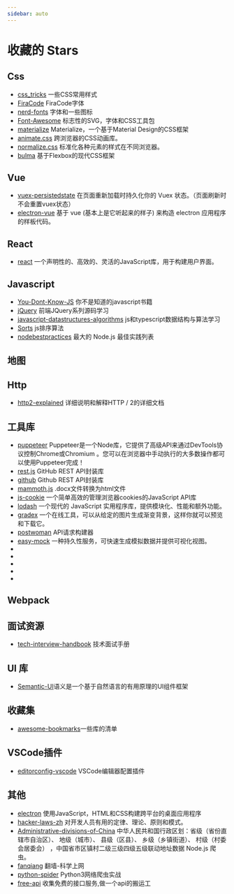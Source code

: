 ```yaml
---
sidebar: auto
---
```


# 收藏的 Stars

## Css
- [css_tricks](https://github.com/QiShaoXuan/css_tricks) 一些CSS常用样式
- [FiraCode](https://github.com/tonsky/FiraCode) FiraCode字体
- [nerd-fonts](https://github.com/ryanoasis/nerd-fonts) 字体和一些图标
- [Font-Awesome](https://github.com/FortAwesome/Font-Awesome) 标志性的SVG，字体和CSS工具包
- [materialize](https://github.com/Dogfalo/materialize) Materialize，一个基于Material Design的CSS框架
- [animate.css](https://github.com/daneden/animate.css) 跨浏览器的CSS动画库。
- [normalize.css](https://github.com/necolas/normalize.css) 标准化各种元素的样式在不同浏览器。
- [bulma](https://github.com/jgthms/bulma) 基于Flexbox的现代CSS框架


## Vue
- [vuex-persistedstate](https://github.com/octokit/rest.js) 在页面重新加载时持久化你的 Vuex 状态。（页面刷新时不会重置vuex状态）
- [electron-vue](https://github.com/SimulatedGREG/electron-vue) 基于 vue (基本上是它听起来的样子) 来构造 electron 应用程序的样板代码。


## React
- [react](https://github.com/facebook/react) 一个声明性的、高效的、灵活的JavaScript库，用于构建用户界面。


## Javascript
- [You-Dont-Know-JS](https://github.com/getify/You-Dont-Know-JS) 你不是知道的javascript书籍
- [jQuery](https://github.com/JsAaron/jQuery) 前端JQuery系列源码学习
- [javascript-datastructures-algorithms](https://github.com/loiane/javascript-datastructures-algorithms) js和typescript数据结构与算法学习
- [Sorts](https://github.com/damonare/Sorts) js排序算法
- [nodebestpractices](https://github.com/goldbergyoni/nodebestpractices) 最大的 Node.js 最佳实践列表


## 地图


## Http
- [http2-explained](https://github.com/bagder/http2-explained) 详细说明和解释HTTP / 2的详细文档


## 工具库
- [puppeteer](https://github.com/puppeteer/puppeteer) Puppeteer是一个Node库，它提供了高级API来通过DevTools协议控制Chrome或Chromium 。您可以在浏览器中手动执行的大多数操作都可以使用Puppeteer完成！
- [rest.js](https://github.com/octokit/rest.js) GitHub REST API封装库
- [github](https://github.com/github-tools/github) Github REST API封装库
- [mammoth.js](https://github.com/mwilliamson/mammoth.js) .docx文件转换为html文件
- [js-cookie](https://github.com/github-tools/github) 一个简单高效的管理浏览器cookies的JavaScript API库
- [lodash](https://github.com/lodash/lodash) 一个现代的 JavaScript 实用程序库，提供模块化、性能和额外功能。
- [gradex](https://github.com/jwenjian/gradex) 一个在线工具，可以从给定的图片生成渐变背景，这样你就可以预览和下载它。
- [postwoman](https://github.com/liyasthomas/postwoman) API请求构建器
- [easy-mock](https://github.com/easy-mock/easy-mock) 一种持久性服务，可快速生成模拟数据并提供可视化视图。
- []()
- []()
- []()
- []()
- []()

## Webpack
## 面试资源
- [tech-interview-handbook](https://github.com/yangshun/tech-interview-handbook)
技术面试手册


## UI 库
- [Semantic-UI](https://github.com/Semantic-Org/Semantic-UI)语义是一个基于自然语言的有用原理的UI组件框架
## 收藏集
- [awesome-bookmarks](https://github.com/PanJiaChen/awesome-bookmarks)一些库的清单
## VSCode插件
- [editorconfig-vscode](https://github.com/editorconfig/editorconfig-vscode) VSCode编辑器配置插件

## 其他
- [electron](https://github.com/electron/electron) 使用JavaScript，HTML和CSS构建跨平台的桌面应用程序
- [hacker-laws-zh](https://github.com/nusr/hacker-laws-zh) 对开发人员有用的定律、理论、原则和模式。
- [Administrative-divisions-of-China](https://github.com/modood/Administrative-divisions-of-China) 中华人民共和国行政区划：省级（省份直辖市自治区）、 地级（城市）、 县级（区县）、 乡级（乡镇街道）、 村级（村委会居委会） ，中国省市区镇村二级三级四级五级联动地址数据 Node.js 爬虫。
- [fanqiang](https://github.com/bannedbook/fanqiang) 翻墙-科学上网
- [python-spider](https://github.com/Jack-Cherish/python-spider) Python3网络爬虫实战
- [free-api](https://github.com/fangzesheng/free-api) 收集免费的接口服务,做一个api的搬运工


<ClientOnly>
  <getStar/>
</ClientOnly>